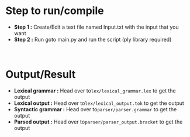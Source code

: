 # Step to run/compile

- <b>Step 1 :</b> Create/Edit a text file named Input.txt with the input that you want
- <b>Step 2 :</b> Run goto main.py and run the script (ply library required)


<br>

# Output/Result
- <b>Lexical grammar :</b> Head over to```lex/lexical_grammar.lex``` to get the output
- <b>Lexical output :</b> Head over to```lex/lexical_output.tok``` to get the output
- <b>Syntactic grammar :</b> Head over to```parser/parser.grammar``` to get the output
- <b>Parsed output :</b> Head over to```parser/parser_output.bracket``` to get the output